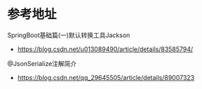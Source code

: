 # 参考地址
SpringBoot基础篇(一)默认转换工具Jackson
- https://blog.csdn.net/u013089490/article/details/83585794/

@JsonSerialize注解简介
- https://blog.csdn.net/qq_29645505/article/details/89007323
